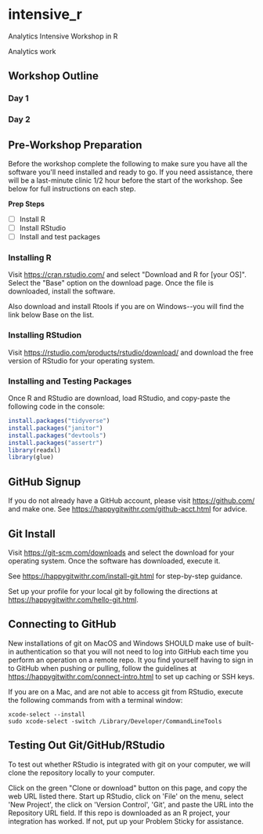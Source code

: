 # intensive_r
Analytics Intensive Workshop in R

Analytics work 

## Workshop Outline

### Day 1



### Day 2

## Pre-Workshop Preparation

Before the workshop complete the following to make sure you have all the software you'll need installed and ready to go. If you need assistance, there will be a last-minute clinic 1/2 hour before the start of the workshop. See below for full instructions on each step.

**Prep Steps**

- [ ] Install R
- [ ] Install RStudio
- [ ] Install and test packages 

### Installing R

Visit https://cran.rstudio.com/ and select "Download and R for [your OS]". Select the "Base" option on the download page.  Once the file is downloaded, install the software.   

Also download and install Rtools if you are on Windows--you will find the link below Base on the list.


### Installing RStudion

Visit https://rstudio.com/products/rstudio/download/ and download the free version of RStudio for your operating system. 

### Installing and Testing Packages

Once R and RStudio are download, load RStudio, and copy-paste the following code in the console:

```r
install.packages("tidyverse")
install.packages("janitor")
install.packages("devtools")
install.packages("assertr")
library(readxl)
library(glue)
```

## GitHub Signup

If you do not already have a GitHub account, please visit https://github.com/ and make one. See https://happygitwithr.com/github-acct.html for advice. 


##  Git Install

Visit https://git-scm.com/downloads and select the download for your operating system. Once the software has downloaded, execute it. 

See https://happygitwithr.com/install-git.html for step-by-step guidance. 

Set up your profile for your local git by following the directions at https://happygitwithr.com/hello-git.html. 

## Connecting to GitHub

New installations of git on MacOS and Windows SHOULD make use of built-in authentication so that you will not need to log into GitHub each time you perform an operation on a remote repo. It you find yourself having to sign in to GitHub when pushing or pulling, follow the guidelines at https://happygitwithr.com/connect-intro.html to set up caching or SSH keys. 

If you are on a Mac, and are not able to access git from RStudio, execute the following commands from with a terminal window:

```
xcode-select --install  
sudo xcode-select -switch /Library/Developer/CommandLineTools
```

## Testing Out Git/GitHub/RStudio

To test out whether RStudio is integrated with git on your computer, we will clone the repository locally to your computer. 

Click on the green "Clone or download" button on this page, and copy the web URL listed there. Start up RStudio, click on 'File' on the menu, select 'New Project', the click on 'Version Control', 'Git', and paste the URL into the Repository URL field. If this repo is downloaded as an R project, your integration has worked. If not, put up your Problem Sticky for assistance. 

